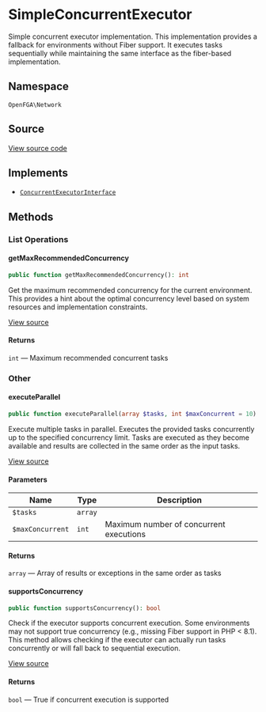 # SimpleConcurrentExecutor

Simple concurrent executor implementation. This implementation provides a fallback for environments without Fiber support. It executes tasks sequentially while maintaining the same interface as the fiber-based implementation.

## Namespace

`OpenFGA\Network`

## Source

[View source code](https://github.com/evansims/openfga-php/blob/main/src/Network/SimpleConcurrentExecutor.php)

## Implements

* [`ConcurrentExecutorInterface`](ConcurrentExecutorInterface.md)

## Methods

### List Operations

#### getMaxRecommendedConcurrency

```php
public function getMaxRecommendedConcurrency(): int

```

Get the maximum recommended concurrency for the current environment. This provides a hint about the optimal concurrency level based on system resources and implementation constraints.

[View source](https://github.com/evansims/openfga-php/blob/main/src/Network/SimpleConcurrentExecutor.php#L42)

#### Returns

`int` — Maximum recommended concurrent tasks

### Other

#### executeParallel

```php
public function executeParallel(array $tasks, int $maxConcurrent = 10): array

```

Execute multiple tasks in parallel. Executes the provided tasks concurrently up to the specified concurrency limit. Tasks are executed as they become available and results are collected in the same order as the input tasks.

[View source](https://github.com/evansims/openfga-php/blob/main/src/Network/SimpleConcurrentExecutor.php#L23)

#### Parameters

| Name             | Type    | Description                             |
| ---------------- | ------- | --------------------------------------- |
| `$tasks`         | `array` |                                         |
| `$maxConcurrent` | `int`   | Maximum number of concurrent executions |

#### Returns

`array` — Array of results or exceptions in the same order as tasks

#### supportsConcurrency

```php
public function supportsConcurrency(): bool

```

Check if the executor supports concurrent execution. Some environments may not support true concurrency (e.g., missing Fiber support in PHP &lt; 8.1). This method allows checking if the executor can actually run tasks concurrently or will fall back to sequential execution.

[View source](https://github.com/evansims/openfga-php/blob/main/src/Network/SimpleConcurrentExecutor.php#L51)

#### Returns

`bool` — True if concurrent execution is supported
